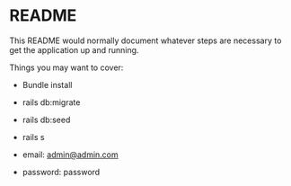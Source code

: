 # README

This README would normally document whatever steps are necessary to get the
application up and running.

Things you may want to cover:

* Bundle install

* rails db:migrate

* rails db:seed

* rails s

* email: admin@admin.com    

* password: password
